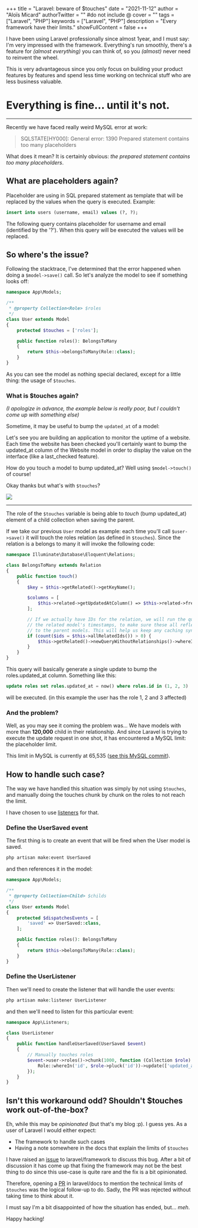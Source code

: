 +++
title = "Laravel: beware of $touches"
date = "2021-11-12"
author = "Aloïs Micard"
authorTwitter = "" #do not include @
cover = ""
tags = ["Laravel", "PHP"]
keywords = ["Laravel", "PHP"]
description = "Every framework have their limits."
showFullContent = false
+++

I have been using Laravel professionally since almost 1year, and I must say: I'm very impressed with the framework.
Everything's run smoothly, there's a feature for *(almost everything)* you can think of, so you *(almost)* never need to
reinvent the wheel.

This is very advantageous since you only focus on building your product features by features and spend less time working
on technical stuff who are less business valuable.

# Everything is fine... until it's not.

---

Recently we have faced really weird MySQL error at work:

> SQLSTATE[HY000]: General error: 1390 Prepared statement contains too many placeholders

What does it mean? It is certainly obvious: *the prepared statement contains too many placeholders*.

## What are placeholders again?

Placeholder are using in SQL prepared statement as template that will be replaced by the values when the query is
executed. Example:

```sql
insert into users (username, email) values (?, ?);
```

The following query contains placeholder for username and email (identified by the '?'). When this query will be executed
the values will be replaced.

## So where's the issue?

Following the stacktrace, I've determined that the error happened when doing a `$model->save()` call. So let's analyze
the model to see if something looks off:

```php
namespace App\Models;

/**
 * @property Collection<Role> $roles
 */
class User extends Model
{
    protected $touches = ['roles'];

    public function roles(): BelongsToMany
    {
        return $this->belongsToMany(Role::class);
    }
}
```

As you can see the model as nothing special declared, except for a little thing: the usage of `$touches`.

### What is $touches again?

*(I apologize in advance, the example below is really poor, but I couldn't come up with something else)*

Sometime, it may be useful to bump the `updated_at` of a model: 

Let's see you are building an application to monitor the uptime of a website. Each time the website has been checked
you'll certainly want to bump the updated_at column of the Website model in order to display the value on the
interface (like a last_checked feature).

How do you touch a model to bump updated_at? Well using `$model->touch()` of course!

Okay thanks but what's with `$touches`?

![](/img/wegettherewhenwegetthere.png)

---

The role of the `$touches` variable is being able to *touch* (bump updated_at) element of a child collection when saving the
parent.

If we take our previous `User` model as example: each time you'll call `$user->save()` it will touch the roles relation (as
defined in `$touches`). Since the relation is a belongs to many it will invoke the following code:

```php
namespace Illuminate\Database\Eloquent\Relations;

class BelongsToMany extends Relation
{
    public function touch()
    {
        $key = $this->getRelated()->getKeyName();

        $columns = [
            $this->related->getUpdatedAtColumn() => $this->related->freshTimestampString(),
        ];

        // If we actually have IDs for the relation, we will run the query to update all
        // the related model's timestamps, to make sure these all reflect the changes
        // to the parent models. This will help us keep any caching synced up here.
        if (count($ids = $this->allRelatedIds()) > 0) {
            $this->getRelated()->newQueryWithoutRelationships()->whereIn($key, $ids)->update($columns);
        }
    }
}
```

This query will basically generate a single update to bump the roles.updated_at column. Something like this:

```sql
update roles set roles.updated_at = now() where roles.id in (1, 2, 3)
```

will be executed. (in this example the user has the role 1, 2 and 3 affected)

### And the problem?

Well, as you may see it coming the problem was... We have models with more than **120,000** child in their relationship.
And since Laravel is trying to execute the update request in one shot, it has encountered a MySQL limit: the placeholder
limit.

This limit in MySQL is currently at
65,535 ([see this MySQL commit](https://github.com/mysql/mysql-server/blob/3290a66c89eb1625a7058e0ef732432b6952b435/sql/sql_prepare.cc#L1505)).

## How to handle such case?

The way we have handled this situation was simply by not using `$touches`, and manually doing the touches chunk by chunk
on the roles to not reach the limit.

I have chosen to use [listeners](https://laravel.com/docs/8.x/events#registering-events-and-listeners) for that.

### Define the UserSaved event

The first thing is to create an event that will be fired when the User model is saved.

```sh
php artisan make:event UserSaved
```

and then references it in the model:

```php
namespace App\Models;

/**
 * @property Collection<Child> $childs
 */
class User extends Model
{
    protected $dispatchesEvents = [
        'saved' => UserSaved::class,
    ];

    public function roles(): BelongsToMany
    {
        return $this->belongsToMany(Role::class);
    }
}
```

### Define the UserListener

Then we'll need to create the listener that will handle the user events:

```php
php artisan make:listener UserListener
```

and then we'll need to listen for this particular event:

```php
namespace App\Listeners;

class UserListener
{
    public function handleUserSaved(UserSaved $event)
    {
        // Manually touches roles
        $event->user->roles()->chunk(1000, function (Collection $role) {
            Role::whereIn('id', $role->pluck('id'))->update(['updated_at' => Carbon::now()]);
        });
    }
}
```

## Isn't this workaround odd? Shouldn't $touches work out-of-the-box?

Eh, while this may be *opinionated* (but that's my blog :p). I guess yes. As a user of Laravel I would either expect:

- The framework to handle such cases
- Having a note somewhere in the docs that explain the limits of `$touches`

I have raised an [issue](https://github.com/laravel/framework/issues/39259) to laravel/framework to discuss this bug.
After a bit of discussion it has come up that fixing the framework may not be the best thing to do since this use-case
is quite rare and the fix is a bit opinionated.

Therefore, opening a [PR](https://github.com/laravel/docs/pull/7373) in laravel/docs to mention the technical limits
of `$touches`
was the logical follow-up to do. Sadly, the PR was rejected without taking time to think about it.

I must say I'm a bit disappointed of how the situation has ended, but... *meh*.

Happy hacking!